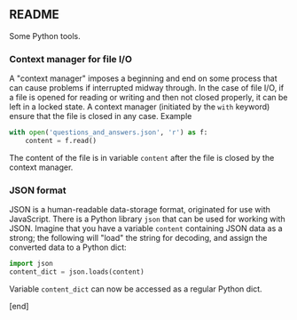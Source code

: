 ## README

Some Python tools.

### Context manager for file I/O

A "context manager" imposes a beginning and end on some process that can cause problems if interrupted midway through. In the case of file I/O, if a file is opened for reading or writing and then not closed properly, it can be left in a locked state. A context manager (initiated by the `with` keyword) ensure that the file is closed in any case. Example

```python
with open('questions_and_answers.json', 'r') as f:
    content = f.read()
```

The content of the file is in variable `content` after the file is closed by the context manager.

### JSON format

JSON is a human-readable data-storage format, originated for use with JavaScript. There is a Python library `json` that can be used for working with JSON. Imagine that you have a variable `content` containing JSON data as a strong; the following will "load" the string for decoding, and assign the converted data to a Python dict:

```python
import json
content_dict = json.loads(content)
```

Variable `content_dict` can now be accessed as a regular Python dict.

[end]